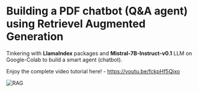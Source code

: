 # Building a PDF chatbot (Q&A agent) using Retrievel Augmented Generation

Tinkering with **LlamaIndex** packages and **Mistral-7B-Instruct-v0.1** LLM on Google-Colab to build a smart agent (chatbot).

Enjoy the complete video tutorial here! - https://youtu.be/fckpHf5Qjxo

![RAG](https://github.com/user-attachments/assets/12a882da-01d9-475b-afb8-a0fd4d4c0d3b)
